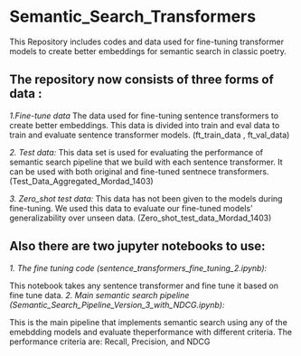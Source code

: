 # Semantic_Search_Transformers
This Repository includes codes and data used for fine-tuning transformer models to create better embeddings for semantic search in classic poetry.

## The repository now consists of three forms of data : 

 *1.Fine-tune data*
    The data used for fine-tuning sentence transformers to create better embeddings. 
    This data is divided into train and eval data to train and evaluate sentence transformer models. (ft_train_data , ft_val_data)
    
 *2. Test data:*
    This data set is used for evaluating the performance of semantic search pipeline that we build with each sentence transformer.
    It can be used with both original and fine-tuned sentnece transformers. (Test_Data_Aggregated_Mordad_1403)
    
 *3. Zero_shot test data:*
    This  data has not been given to the models during fine-tuning.
    We used this data to evaluate our fine-tuned models’ generalizability over unseen data. (Zero_shot_test_data_Mordad_1403)

## Also there are two jupyter notebooks to use: 
*1. The fine tuning code (sentence_transformers_fine_tuning_2.ipynb):*

This notebook takes any sentence transformer and fine tune it based on fine tune data. 
*2. Main semantic search pipeline (Semantic_Search_Pipeline_Version_3_with_NDCG.ipynb):*

This is the main pipeline that implements semantic search using any of the emebdding models and evaluate theperformance with different criteria.
The performance criteria are: Recall, Precision, and	NDCG
